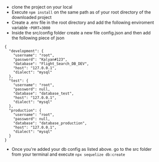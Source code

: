 - clone the project on your local
- Execute `npm install` on the same path as of your root directory of the downloaded project
- Create a .env file in the root directory and add the following enviroment variable -`PORT=3000`
- Inside the src/config folder create a new file config.json and then add the following piece of json
```
{
  "development": {
    "username": "root",
    "password": "Kalyan#123",
    "database": "Flight_Search_DB_DEV",
    "host": "127.0.0.1",
    "dialect": "mysql"
  },
  "test": {
    "username": "root",
    "password": null,
    "database": "database_test",
    "host": "127.0.0.1",
    "dialect": "mysql"
  },
  "production": {
    "username": "root",
    "password": null,
    "database": "database_production",
    "host": "127.0.0.1",
    "dialect": "mysql"
  }
}
```
- Once you're added your db config as listed above. go to the src folder from your terminal and execute `npx sequelize db:create`